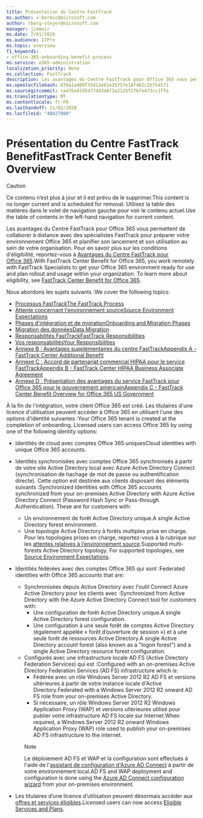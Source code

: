 ```yaml
---
title: Présentation du Centre FastTrack
ms.author: v-bermic@microsoft.com
author: rberg-steyer@microsoft.com
manager: jimmuir
ms.date: 7/01/2020
ms.audience: ITPro
ms.topic: overview
f1_keywords:
- office-365-onboarding-benefit-process
ms.service: o365-administration
localization_priority: None
ms.collection: FastTrack
description: Les avantages du Centre FastTrack pour Office 365 vous permettent de collaborer à distance avec des spécialistes FastTrack pour préparer votre environnement Office 365 et planifier son lancement et son utilisation au sein de votre organisation. Pour en savoir plus sur les conditions d'éligibilité, reportez-vous à Avantages du Centre FastTrack pour Office 365.
ms.openlocfilehash: 039a1a409f35d12e61e25757e18f481c2b754571
ms.sourcegitcommit: ca476a4195477d43a6f3a212bf27bfe473cc1ffa
ms.translationtype: MT
ms.contentlocale: fr-FR
ms.lasthandoff: 11/02/2020
ms.locfileid: "48827080"
---
```

# <a name="fasttrack-center-benefit-overview"></a><span data-ttu-id="2aedd-104">Présentation du Centre FastTrack Benefit</span><span class="sxs-lookup"><span data-stu-id="2aedd-104">FastTrack Center Benefit Overview</span></span>

> [!CAUTION]
> <span data-ttu-id="2aedd-105">Ce contenu n’est plus à jour et il est prévu de le supprimer.</span><span class="sxs-lookup"><span data-stu-id="2aedd-105">This content is no longer current and is scheduled for removal.</span></span> <span data-ttu-id="2aedd-106">Utilisez la table des matières dans le volet de navigation gauche pour voir le contenu actuel.</span><span class="sxs-lookup"><span data-stu-id="2aedd-106">Use the table of contents in the left-hand navigation for current content.</span></span>

<span data-ttu-id="2aedd-p103">Les avantages du Centre FastTrack pour Office 365 vous permettent de collaborer à distance avec des spécialistes FastTrack pour préparer votre environnement Office 365 et planifier son lancement et son utilisation au sein de votre organisation. Pour en savoir plus sur les conditions d'éligibilité, reportez-vous à [Avantages du Centre FastTrack pour Office 365](O365-fasttrack-benefit-for-office-365.md).</span><span class="sxs-lookup"><span data-stu-id="2aedd-p103">With FastTrack Center Benefit for Office 365, you work remotely with FastTrack Specialists to get your Office 365 environment ready for use and plan rollout and usage within your organization. To learn more about eligibility, see [FastTrack Center Benefit for Office 365](O365-fasttrack-benefit-for-office-365.md).</span></span>
  
<span data-ttu-id="2aedd-109">Nous abordons les sujets suivants :</span><span class="sxs-lookup"><span data-stu-id="2aedd-109">We cover the following topics:</span></span>
- [<span data-ttu-id="2aedd-110">Processus FastTrack</span><span class="sxs-lookup"><span data-stu-id="2aedd-110">The FastTrack Process</span></span>](O365-fasttrack-process.md) 
- [<span data-ttu-id="2aedd-111">Attente concernant l'environnement source</span><span class="sxs-lookup"><span data-stu-id="2aedd-111">Source Environment Expectations</span></span>](O365-source-environment-expectations.md)
- [<span data-ttu-id="2aedd-112">Phases d'intégration et de migration</span><span class="sxs-lookup"><span data-stu-id="2aedd-112">Onboarding and Migration Phases</span></span>](O365-onboarding-and-migration.md)
- [<span data-ttu-id="2aedd-113">Migration des données</span><span class="sxs-lookup"><span data-stu-id="2aedd-113">Data Migration</span></span>](O365-data-migration.md)
- [<span data-ttu-id="2aedd-114">Responsabilités FastTrack</span><span class="sxs-lookup"><span data-stu-id="2aedd-114">FastTrack Responsibilities</span></span>](O365-fasttrack-responsibilities.md)
- [<span data-ttu-id="2aedd-115">Vos responsabilités</span><span class="sxs-lookup"><span data-stu-id="2aedd-115">Your Responsibilities</span></span>](O365-your-responsibilities.md) 
- [<span data-ttu-id="2aedd-116">Annexe B : Avantages supplémentaires du centre FastTrack</span><span class="sxs-lookup"><span data-stu-id="2aedd-116">Appendix A - FastTrack Center Additional Benefit</span></span>](O365-fasttrack-additional-benefits.md)
- [<span data-ttu-id="2aedd-117">Annexe C : Accord de partenariat commercial HIPAA pour le service FastTrack</span><span class="sxs-lookup"><span data-stu-id="2aedd-117">Appendix B - FastTrack Center HIPAA Business Associate Agreement</span></span>](O365-hipaa-business-associate-agreement.md)
- [<span data-ttu-id="2aedd-118">Annexe D : Présentation des avantages du service FastTrack pour Office 365 pour le gouvernement américain</span><span class="sxs-lookup"><span data-stu-id="2aedd-118">Appendix C - FastTrack Center Benefit Overview for Office 365 US Government</span></span>](US-Gov-appendix-overview.md)
    
<span data-ttu-id="2aedd-p104">À la fin de l'intégration, votre client Office 365 est créé. Les titulaires d'une licence d'utilisation peuvent accéder à Office 365 en utilisant l'une des options d'identité suivantes :</span><span class="sxs-lookup"><span data-stu-id="2aedd-p104">Your Office 365 tenant is created at the completion of onboarding. Licensed users can access Office 365 by using one of the following identity options:</span></span>
- <span data-ttu-id="2aedd-121">Identités de cloud avec comptes Office 365 uniques</span><span class="sxs-lookup"><span data-stu-id="2aedd-121">Cloud identities with unique Office 365 accounts.</span></span>
- <span data-ttu-id="2aedd-p105">Identités synchronisées avec comptes Office 365 synchronisés à partir de votre site Active Directory local avec Azure Active Directory Connect (synchronisation de hachage de mot de passe ou authentification directe). Cette option est destinée aux clients disposant des éléments suivants :</span><span class="sxs-lookup"><span data-stu-id="2aedd-p105">Synchronized Identities with Office 365 accounts synchronized from your on-premises Active Directory with Azure Active Directory Connect (Password Hash Sync or Pass-through Authentication). These are for customers with:</span></span>
  - <span data-ttu-id="2aedd-124">Un environnement de forêt Active Directory unique.</span><span class="sxs-lookup"><span data-stu-id="2aedd-124">A single Active Directory forest environment.</span></span>
  - <span data-ttu-id="2aedd-p106">Une topologie Active Directory à forêts multiples prise en charge. Pour les topologies prises en charge, reportez-vous à la rubrique sur les [attentes relatives à l’environnement source](O365-source-environment-expectations.md).</span><span class="sxs-lookup"><span data-stu-id="2aedd-p106">Supported multi-forests Active Directory topology. For supported topologies, see [Source Environment Expectations](O365-source-environment-expectations.md).</span></span>
- <span data-ttu-id="2aedd-127">Identités fédérées avec des comptes Office 365 qui sont :</span><span class="sxs-lookup"><span data-stu-id="2aedd-127">Federated identities with Office 365 accounts that are:</span></span>
  - <span data-ttu-id="2aedd-128">Synchronisées depuis Active Directory avec l'outil Connect Azure Active Directory pour les clients avec :</span><span class="sxs-lookup"><span data-stu-id="2aedd-128">Synchronized from Active Directory with the Azure Active Directory Connect tool for customers with:</span></span>
      - <span data-ttu-id="2aedd-129">Une configuration de forêt Active Directory unique.</span><span class="sxs-lookup"><span data-stu-id="2aedd-129">A single Active Directory forest configuration.</span></span>
      - <span data-ttu-id="2aedd-130">Une configuration à une seule forêt de comptes Active Directory (également appelée « forêt d’ouverture de session ») et à une seule forêt de ressources Active Directory.</span><span class="sxs-lookup"><span data-stu-id="2aedd-130">A single Active Directory account forest (also known as a "logon forest") and a single Active Directory resource forest configuration.</span></span>
  - <span data-ttu-id="2aedd-131">Configurés avec une infrastructure locale AD FS (Active Directory Federation Services) qui est :</span><span class="sxs-lookup"><span data-stu-id="2aedd-131">Configured with an on-premises Active Directory Federation Services (AD FS) infrastructure which is:</span></span>
      - <span data-ttu-id="2aedd-132">Fédérée avec un rôle Windows Server 2012 R2 AD FS et versions ultérieures à partir de votre instance locale d'Active Directory.</span><span class="sxs-lookup"><span data-stu-id="2aedd-132">Federated with a Windows Server 2012 R2 onward AD FS role from your on-premises Active Directory.</span></span>
      - <span data-ttu-id="2aedd-133">Si nécessaire, un rôle Windows Server 2012 R2 Windows Application Proxy (WAP) et versions ultérieures utilisé pour publier votre infrastructure AD FS locale sur Internet.</span><span class="sxs-lookup"><span data-stu-id="2aedd-133">When required, a Windows Server 2012 R2 onward Windows Application Proxy (WAP) role used to publish your on-premises AD FS infrastructure to the internet.</span></span>
    > [!NOTE]
    > <span data-ttu-id="2aedd-134">Le déploiement AD FS et WAP et la configuration sont effectués à l'aide de l'[assistant de configuration d'Azure AD Connect](https://go.microsoft.com/fwlink/?linkid=844794) à partir de votre environnement local.</span><span class="sxs-lookup"><span data-stu-id="2aedd-134">AD FS and WAP deployment and configuration is done using the [Azure AD Connect configuration wizard](https://go.microsoft.com/fwlink/?linkid=844794) from your on-premises environment.</span></span> 
  
- <span data-ttu-id="2aedd-135">Les titulaires d’une licence d’utilisation peuvent désormais accéder aux [offres et services éligibles](M365-eligible-services-and-plans.md).</span><span class="sxs-lookup"><span data-stu-id="2aedd-135">Licensed users can now access [Eligible Services and Plans](M365-eligible-services-and-plans.md).</span></span>

